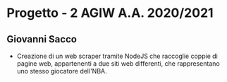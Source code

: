 # Progetto - 2 AGIW A.A. 2020/2021
## Giovanni Sacco
- Creazione di un web scraper tramite NodeJS che raccoglie coppie di pagine web, appartenenti a due siti web differenti, che rappresentano uno stesso giocatore dell'NBA.
